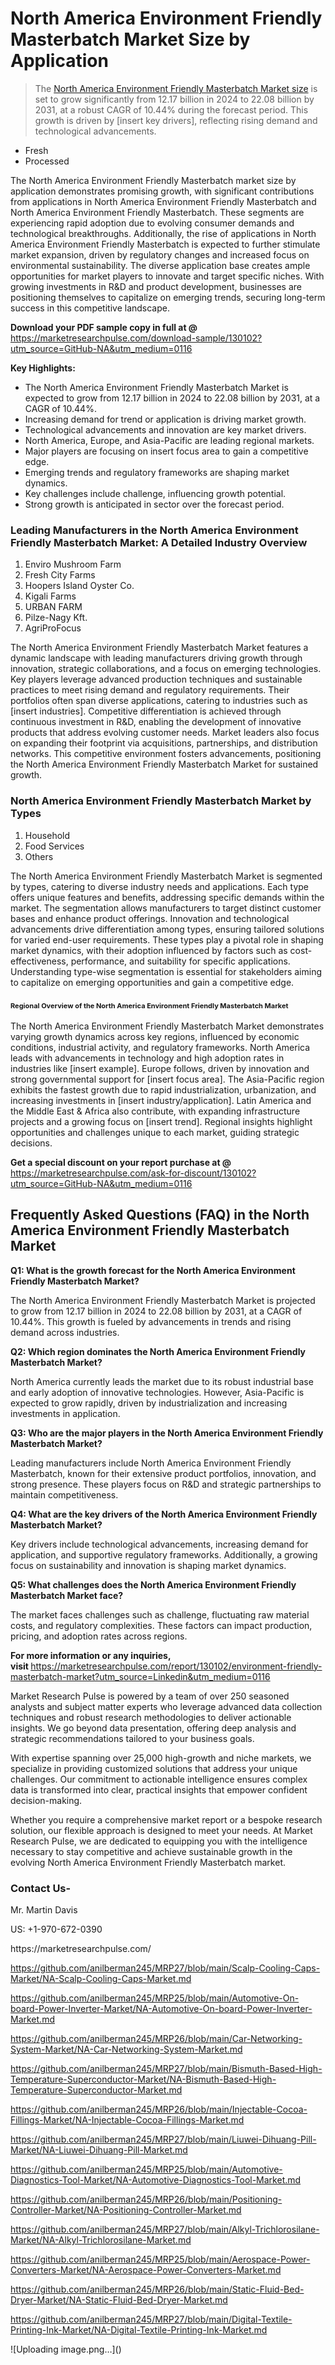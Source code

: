 <h1>North America Environment Friendly Masterbatch Market&nbsp;Size by Application</h1><blockquote><p>The <a href="https://marketresearchpulse.com/download-sample/130102?utm_source=GitHub-NA&amp;utm_medium=0116">North America Environment Friendly Masterbatch Market size</a> is set to grow significantly from 12.17 billion in 2024 to 22.08 billion by 2031, at a robust CAGR of 10.44% during the forecast period. This growth is driven by [insert key drivers], reflecting rising demand and technological advancements.</p></blockquote><ul><li>Fresh<li> Processed</li></ul><p>The North America Environment Friendly Masterbatch market size by application demonstrates promising growth, with significant contributions from applications in North America Environment Friendly Masterbatch and North America Environment Friendly Masterbatch. These segments are experiencing rapid adoption due to evolving consumer demands and technological breakthroughs. Additionally, the rise of applications in North America Environment Friendly Masterbatch is expected to further stimulate market expansion, driven by regulatory changes and increased focus on environmental sustainability. The diverse application base creates ample opportunities for market players to innovate and target specific niches. With growing investments in R&D and product development, businesses are positioning themselves to capitalize on emerging trends, securing long-term success in this competitive landscape.</p><p><strong>Download your PDF sample copy in full at @ </strong><a href="https://marketresearchpulse.com/download-sample/130102?utm_source=GitHub-NA&amp;utm_medium=0116">https://marketresearchpulse.com/download-sample/130102?utm_source=GitHub-NA&amp;utm_medium=0116</a></p><p><strong>Key Highlights: </strong></p><ul><li>The North America Environment Friendly Masterbatch Market is expected to grow from 12.17 billion in 2024 to 22.08 billion by 2031, at a CAGR of 10.44%.</li><li>Increasing demand for trend or application is driving market growth.</li><li>Technological advancements and innovation are key market drivers.</li><li>North America, Europe, and Asia-Pacific are leading regional markets.</li><li>Major players are focusing on insert focus area to gain a competitive edge.</li><li>Emerging trends and regulatory frameworks are shaping market dynamics.</li><li>Key challenges include challenge, influencing growth potential.</li><li>Strong growth is anticipated in sector over the forecast period.</li></ul><h3>Leading Manufacturers in the North America Environment Friendly Masterbatch Market: A Detailed Industry Overview</h3><ol><li>Enviro Mushroom Farm</li><li>Fresh City Farms</li><li>Hoopers Island Oyster Co.</li><li>Kigali Farms</li><li>URBAN FARM</li><li>Pilze-Nagy Kft.</li><li>AgriProFocus</li></ol><div class="flex max-w-full flex-col flex-grow"><div class="min-h-8 text-message flex w-full flex-col items-end gap-2 whitespace-normal break-words [.text-message+&amp;]:mt-5" dir="auto" data-message-author-role="assistant" data-message-id="fd8432e4-4910-450d-b182-61b7bfb0a01f" data-message-model-slug="gpt-4o"><div class="flex w-full flex-col gap-1 empty:hidden first:pt-[3px]"><div class="markdown prose w-full break-words dark:prose-invert light"><p>The North America Environment Friendly Masterbatch Market features a dynamic landscape with leading manufacturers driving growth through innovation, strategic collaborations, and a focus on emerging technologies. Key players leverage advanced production techniques and sustainable practices to meet rising demand and regulatory requirements. Their portfolios often span diverse applications, catering to industries such as [insert industries]. Competitive differentiation is achieved through continuous investment in R&amp;D, enabling the development of innovative products that address evolving customer needs. Market leaders also focus on expanding their footprint via acquisitions, partnerships, and distribution networks. This competitive environment fosters advancements, positioning the North America Environment Friendly Masterbatch Market for sustained growth.</p></div></div></div></div><h3>North America Environment Friendly Masterbatch Market by Types</h3><ol><li>Household<li> Food Services<li> Others</li></ol><div class="flex max-w-full flex-col flex-grow"><div class="min-h-8 text-message flex w-full flex-col items-end gap-2 whitespace-normal break-words [.text-message+&amp;]:mt-5" dir="auto" data-message-author-role="assistant" data-message-id="084470be-0bb7-4664-bddf-5156b4f41249" data-message-model-slug="gpt-4o-mini"><div class="flex w-full flex-col gap-1 empty:hidden first:pt-[3px]"><div class="markdown prose w-full break-words dark:prose-invert light"><p>The North America Environment Friendly Masterbatch Market is segmented by types, catering to diverse industry needs and applications. Each type offers unique features and benefits, addressing specific demands within the market. The segmentation allows manufacturers to target distinct customer bases and enhance product offerings. Innovation and technological advancements drive differentiation among types, ensuring tailored solutions for varied end-user requirements. These types play a pivotal role in shaping market dynamics, with their adoption influenced by factors such as cost-effectiveness, performance, and suitability for specific applications. Understanding type-wise segmentation is essential for stakeholders aiming to capitalize on emerging opportunities and gain a competitive edge.</p></div></div></div></div><h3><span style="font-size: 11px;">Regional Overview of the North America Environment Friendly Masterbatch Market</span></h3><div class="flex max-w-full flex-col flex-grow"><div class="min-h-8 text-message flex w-full flex-col items-end gap-2 whitespace-normal break-words [.text-message+&amp;]:mt-5" dir="auto" data-message-author-role="assistant" data-message-id="e9038762-ce64-4e30-91c9-9bd413514231" data-message-model-slug="gpt-4o-mini"><div class="flex w-full flex-col gap-1 empty:hidden first:pt-[3px]"><div class="markdown prose w-full break-words dark:prose-invert light"><p>The North America Environment Friendly Masterbatch Market demonstrates varying growth dynamics across key regions, influenced by economic conditions, industrial activity, and regulatory frameworks. North America leads with advancements in technology and high adoption rates in industries like [insert example]. Europe follows, driven by innovation and strong governmental support for [insert focus area]. The Asia-Pacific region exhibits the fastest growth due to rapid industrialization, urbanization, and increasing investments in [insert industry/application]. Latin America and the Middle East &amp; Africa also contribute, with expanding infrastructure projects and a growing focus on [insert trend]. Regional insights highlight opportunities and challenges unique to each market, guiding strategic decisions.</p></div></div></div></div><p><strong>Get a special discount on your report purchase at @ </strong><a href="https://marketresearchpulse.com/ask-for-discount/130102?utm_source=GitHub-NA&amp;utm_medium=0116">https://marketresearchpulse.com/ask-for-discount/130102?utm_source=GitHub-NA&amp;utm_medium=0116</a></p><h2>Frequently Asked Questions (FAQ) in the North America Environment Friendly Masterbatch Market</h2><p><strong>Q1: What is the growth forecast for the North America Environment Friendly Masterbatch Market?</strong></p><p>The North America Environment Friendly Masterbatch Market is projected to grow from 12.17 billion in 2024 to 22.08 billion by 2031, at a CAGR of 10.44%. This growth is fueled by advancements in trends and rising demand across industries.</p><p><strong>Q2: Which region dominates the North America Environment Friendly Masterbatch Market?</strong></p><p>North America currently leads the market due to its robust industrial base and early adoption of innovative technologies. However, Asia-Pacific is expected to grow rapidly, driven by industrialization and increasing investments in application.</p><p><strong>Q3: Who are the major players in the North America Environment Friendly Masterbatch Market?</strong></p><p>Leading manufacturers include North America Environment Friendly Masterbatch, known for their extensive product portfolios, innovation, and strong presence. These players focus on R&amp;D and strategic partnerships to maintain competitiveness.</p><p><strong>Q4: What are the key drivers of the North America Environment Friendly Masterbatch Market?</strong></p><p>Key drivers include technological advancements, increasing demand for application, and supportive regulatory frameworks. Additionally, a growing focus on sustainability and innovation is shaping market dynamics.</p><p><strong>Q5: What challenges does the North America Environment Friendly Masterbatch Market face?</strong></p><p>The market faces challenges such as challenge, fluctuating raw material costs, and regulatory complexities. These factors can impact production, pricing, and adoption rates across regions.</p><p><strong>For more information or any inquiries, visit&nbsp;</strong><a href="https://marketresearchpulse.com/report/130102/environment-friendly-masterbatch-market?utm_source=Linkedin&utm_medium=0116">https://marketresearchpulse.com/report/130102/environment-friendly-masterbatch-market?utm_source=Linkedin&utm_medium=0116</a></p><p>Market Research Pulse is powered by a team of over 250 seasoned analysts and subject matter experts who leverage advanced data collection techniques and robust research methodologies to deliver actionable insights. We go beyond data presentation, offering deep analysis and strategic recommendations tailored to your business goals.</p><p>With expertise spanning over 25,000 high-growth and niche markets, we specialize in providing customized solutions that address your unique challenges. Our commitment to actionable intelligence ensures complex data is transformed into clear, practical insights that empower confident decision-making.</p><p>Whether you require a comprehensive market report or a bespoke research solution, our flexible approach is designed to meet your needs. At Market Research Pulse, we are dedicated to equipping you with the intelligence necessary to stay competitive and achieve sustainable growth in the evolving North America Environment Friendly Masterbatch market.</p><h3><strong>Contact Us-</strong></h3><p>Mr. Martin Davis</p><p>US: +1-970-672-0390</p><p>https://marketresearchpulse.com/</p><p><a href="https://github.com/anilberman245/MRP27/blob/main/Scalp-Cooling-Caps-Market/NA-Scalp-Cooling-Caps-Market.md">https://github.com/anilberman245/MRP27/blob/main/Scalp-Cooling-Caps-Market/NA-Scalp-Cooling-Caps-Market.md</a></p><p><a href="https://github.com/anilberman245/MRP25/blob/main/Automotive-On-board-Power-Inverter-Market/NA-Automotive-On-board-Power-Inverter-Market.md">https://github.com/anilberman245/MRP25/blob/main/Automotive-On-board-Power-Inverter-Market/NA-Automotive-On-board-Power-Inverter-Market.md</a></p><p><a href="https://github.com/anilberman245/MRP26/blob/main/Car-Networking-System-Market/NA-Car-Networking-System-Market.md">https://github.com/anilberman245/MRP26/blob/main/Car-Networking-System-Market/NA-Car-Networking-System-Market.md</a></p><p><a href="https://github.com/anilberman245/MRP27/blob/main/Bismuth-Based-High-Temperature-Superconductor-Market/NA-Bismuth-Based-High-Temperature-Superconductor-Market.md">https://github.com/anilberman245/MRP27/blob/main/Bismuth-Based-High-Temperature-Superconductor-Market/NA-Bismuth-Based-High-Temperature-Superconductor-Market.md</a></p><p><a href="https://github.com/anilberman245/MRP26/blob/main/Injectable-Cocoa-Fillings-Market/NA-Injectable-Cocoa-Fillings-Market.md">https://github.com/anilberman245/MRP26/blob/main/Injectable-Cocoa-Fillings-Market/NA-Injectable-Cocoa-Fillings-Market.md</a></p><p><a href="https://github.com/anilberman245/MRP27/blob/main/Liuwei-Dihuang-Pill-Market/NA-Liuwei-Dihuang-Pill-Market.md">https://github.com/anilberman245/MRP27/blob/main/Liuwei-Dihuang-Pill-Market/NA-Liuwei-Dihuang-Pill-Market.md</a></p><p><a href="https://github.com/anilberman245/MRP25/blob/main/Automotive-Diagnostics-Tool-Market/NA-Automotive-Diagnostics-Tool-Market.md">https://github.com/anilberman245/MRP25/blob/main/Automotive-Diagnostics-Tool-Market/NA-Automotive-Diagnostics-Tool-Market.md</a></p><p><a href="https://github.com/anilberman245/MRP26/blob/main/Positioning-Controller-Market/NA-Positioning-Controller-Market.md">https://github.com/anilberman245/MRP26/blob/main/Positioning-Controller-Market/NA-Positioning-Controller-Market.md</a></p><p><a href="https://github.com/anilberman245/MRP27/blob/main/Alkyl-Trichlorosilane-Market/NA-Alkyl-Trichlorosilane-Market.md">https://github.com/anilberman245/MRP27/blob/main/Alkyl-Trichlorosilane-Market/NA-Alkyl-Trichlorosilane-Market.md</a></p><p><a href="https://github.com/anilberman245/MRP25/blob/main/Aerospace-Power-Converters-Market/NA-Aerospace-Power-Converters-Market.md">https://github.com/anilberman245/MRP25/blob/main/Aerospace-Power-Converters-Market/NA-Aerospace-Power-Converters-Market.md</a></p><p><a href="https://github.com/anilberman245/MRP26/blob/main/Static-Fluid-Bed-Dryer-Market/NA-Static-Fluid-Bed-Dryer-Market.md">https://github.com/anilberman245/MRP26/blob/main/Static-Fluid-Bed-Dryer-Market/NA-Static-Fluid-Bed-Dryer-Market.md</a></p><p><a href="https://github.com/anilberman245/MRP27/blob/main/Digital-Textile-Printing-Ink-Market/NA-Digital-Textile-Printing-Ink-Market.md">https://github.com/anilberman245/MRP27/blob/main/Digital-Textile-Printing-Ink-Market/NA-Digital-Textile-Printing-Ink-Market.md</a></p>
![Uploading image.png…]()
